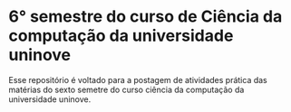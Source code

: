 # 6° semestre do curso de Ciência da computação da universidade uninove

Esse repositório é voltado para a postagem de atividades prática das matérias do sexto semetre do curso ciência da computação da universidade uninove.
